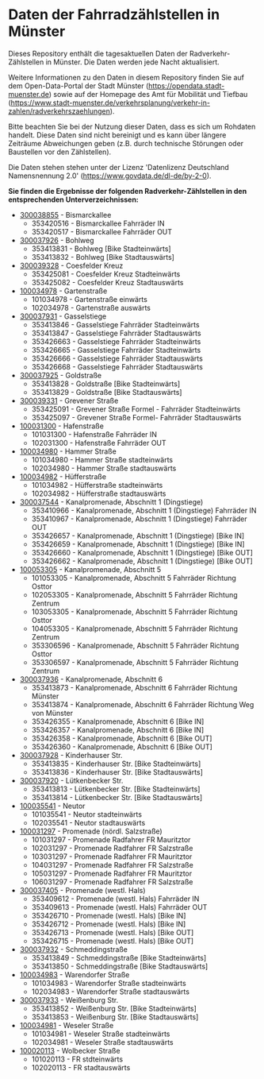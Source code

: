 # Daten der Fahrradzählstellen in Münster

Dieses Repository enthält die tagesaktuellen Daten der Radverkehr-Zählstellen in Münster. Die Daten werden jede Nacht aktualisiert.

Weitere Informationen zu den Daten in diesem Repository finden Sie auf dem Open-Data-Portal der Stadt Münster (https://opendata.stadt-muenster.de) sowie auf der Homepage des Amt für Mobilität und Tiefbau (https://www.stadt-muenster.de/verkehrsplanung/verkehr-in-zahlen/radverkehrszaehlungen).

Bitte beachten Sie bei der Nutzung dieser Daten, dass es sich um Rohdaten handelt. Diese Daten sind nicht bereinigt und es kann über längere Zeiträume Abweichungen geben (z.B. durch technische Störungen oder Baustellen vor den Zählstellen).

Die Daten stehen stehen unter der Lizenz 'Datenlizenz Deutschland Namensnennung 2.0' (https://www.govdata.de/dl-de/by-2-0).

**Sie finden die Ergebnisse der folgenden Radverkehr-Zählstellen in den entsprechenden Unterverzeichnissen:**

 * [300038855](300038855) - Bismarckallee
   * 353420516 - Bismarckallee Fahrräder IN
   * 353420517 - Bismarckallee Fahrräder OUT
 * [300037926](300037926) - Bohlweg
   * 353413831 - Bohlweg [Bike Stadteinwärts]
   * 353413832 - Bohlweg [Bike Stadtauswärts]
 * [300039328](300039328) - Coesfelder Kreuz
   * 353425081 - Coesfelder Kreuz Stadteinwärts
   * 353425082 - Coesfelder Kreuz Stadtauswärts
 * [100034978](100034978) - Gartenstraße
   * 101034978 - Gartenstraße einwärts
   * 102034978 - Gartenstraße auswärts
 * [300037931](300037931) - Gasselstiege
   * 353413846 - Gasselstiege Fahrräder Stadteinwärts
   * 353413847 - Gasselstiege Fahrräder Stadtauswärts
   * 353426663 - Gasselstiege Fahrräder Stadteinwärts
   * 353426665 - Gasselstiege Fahrräder Stadteinwärts
   * 353426666 - Gasselstiege Fahrräder Stadtauswärts
   * 353426668 - Gasselstiege Fahrräder Stadtauswärts
 * [300037925](300037925) - Goldstraße
   * 353413828 - Goldstraße [Bike Stadteinwärts]
   * 353413829 - Goldstraße [Bike Stadtauswärts]
 * [300039331](300039331) - Grevener Straße
   * 353425091 - Grevener Straße Formel - Fahrräder Stadteinwärts
   * 353425097 - Grevener Straße Formel- Fahrräder Stadtauswärts
 * [100031300](100031300) - Hafenstraße
   * 101031300 - Hafenstraße Fahrräder IN
   * 102031300 - Hafenstraße Fahrräder OUT
 * [100034980](100034980) - Hammer Straße
   * 101034980 - Hammer Straße stadteinwärts
   * 102034980 - Hammer Straße stadtauswärts
 * [100034982](100034982) - Hüfferstraße
   * 101034982 - Hüfferstraße stadteinwärts
   * 102034982 - Hüfferstraße stadtauswärts
 * [300037544](300037544) - Kanalpromenade, Abschnitt 1 (Dingstiege)
   * 353410966 - Kanalpromenade, Abschnitt 1 (Dingstiege) Fahrräder IN
   * 353410967 - Kanalpromenade, Abschnitt 1 (Dingstiege) Fahrräder OUT
   * 353426657 - Kanalpromenade, Abschnitt 1 (Dingstiege) [Bike IN]
   * 353426659 - Kanalpromenade, Abschnitt 1 (Dingstiege) [Bike IN]
   * 353426660 - Kanalpromenade, Abschnitt 1 (Dingstiege) [Bike OUT]
   * 353426662 - Kanalpromenade, Abschnitt 1 (Dingstiege) [Bike OUT]
 * [100053305](100053305) - Kanalpromenade, Abschnitt 5
   * 101053305 - Kanalpromenade, Abschnitt 5 Fahrräder Richtung Osttor
   * 102053305 - Kanalpromenade, Abschnitt 5 Fahrräder Richtung Zentrum
   * 103053305 - Kanalpromenade, Abschnitt 5 Fahrräder Richtung Osttor
   * 104053305 - Kanalpromenade, Abschnitt 5 Fahrräder Richtung Zentrum
   * 353306596 - Kanalpromenade, Abschnitt 5 Fahrräder Richtung Osttor
   * 353306597 - Kanalpromenade, Abschnitt 5 Fahrräder Richtung Zentrum
 * [300037936](300037936) - Kanalpromenade, Abschnitt 6
   * 353413873 - Kanalpromenade, Abschnitt 6 Fahrräder Richtung Münster
   * 353413874 - Kanalpromenade, Abschnitt 6 Fahrräder Richtung Weg von Münster
   * 353426355 - Kanalpromenade, Abschnitt 6 [Bike IN]
   * 353426357 - Kanalpromenade, Abschnitt 6 [Bike IN]
   * 353426358 - Kanalpromenade, Abschnitt 6 [Bike OUT]
   * 353426360 - Kanalpromenade, Abschnitt 6 [Bike OUT]
 * [300037928](300037928) - Kinderhauser Str.
   * 353413835 - Kinderhauser Str. [Bike Stadteinwärts]
   * 353413836 - Kinderhauser Str. [Bike Stadtauswärts]
 * [300037920](300037920) - Lütkenbecker Str.
   * 353413813 - Lütkenbecker Str. [Bike Stadteinwärts]
   * 353413814 - Lütkenbecker Str. [Bike Stadtauswärts]
 * [100035541](100035541) - Neutor
   * 101035541 - Neutor stadteinwärts
   * 102035541 - Neutor stadtauswärts
 * [100031297](100031297) - Promenade (nördl. Salzstraße)
   * 101031297 - Promenade Radfahrer FR Mauritztor
   * 102031297 - Promenade Radfahrer FR Salzstraße
   * 103031297 - Promenade Radfahrer FR Mauritztor
   * 104031297 - Promenade Radfahrer FR Salzstraße
   * 105031297 - Promenade Radfahrer FR Mauritztor
   * 106031297 - Promenade Radfahrer FR Salzstraße
 * [300037405](300037405) - Promenade (westl. Hals)
   * 353409612 - Promenade (westl. Hals) Fahrräder IN
   * 353409613 - Promenade (westl. Hals) Fahrräder OUT
   * 353426710 - Promenade (westl. Hals) [Bike IN]
   * 353426712 - Promenade (westl. Hals) [Bike IN]
   * 353426713 - Promenade (westl. Hals) [Bike OUT]
   * 353426715 - Promenade (westl. Hals) [Bike OUT]
 * [300037932](300037932) - Schmeddingstraße
   * 353413849 - Schmeddingstraße [Bike Stadteinwärts]
   * 353413850 - Schmeddingstraße [Bike Stadtauswärts]
 * [100034983](100034983) - Warendorfer Straße
   * 101034983 - Warendorfer Straße stadteinwärts
   * 102034983 - Warendorfer Straße stadtauswärts
 * [300037933](300037933) - Weißenburg Str.
   * 353413852 - Weißenburg Str. [Bike Stadteinwärts]
   * 353413853 - Weißenburg Str. [Bike Stadtauswärts]
 * [100034981](100034981) - Weseler Straße
   * 101034981 - Weseler Straße stadteinwärts
   * 102034981 - Weseler Straße stadtauswärts
 * [100020113](100020113) - Wolbecker Straße
   * 101020113 - FR stdteinwärts
   * 102020113 - FR stadtauswärts
